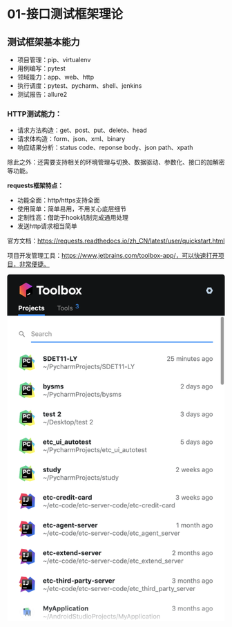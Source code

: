 # 01-接口测试框架理论



## 测试框架基本能力


- 项目管理：pip、virtualenv
- 用例编写：pytest
- 领域能力：app、web、http
- 执行调度：pytest、pycharm、shell、jenkins
- 测试报告：allure2



### HTTP测试能力：


- 请求方法构造：get、post、put、delete、head
- 请求体构造：form、json、xml、binary
- 响应结果分析：status code、reponse body、json path、xpath




除此之外：还需要支持相关的环境管理与切换、数据驱动、参数化、接口的加解密等功能。





**requests框架特点：**


- 功能全面：http/https支持全面
- 使用简单：简单易用，不用关心底层细节
- 定制性高：借助于hook机制完成通用处理
- 发送http请求相当简单




官方文档：https://requests.readthedocs.io/zh_CN/latest/user/quickstart.html



项目开发管理工具：https://www.jetbrains.com/toolbox-app/，可以快速打开项目，非常便捷。

![](_v_images/20201207174014253_234800427.png)


